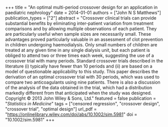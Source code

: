 +++
title = "An optimal multi-period crossover design for an application in paediatric nephrology"
date = 2014-01-01
authors = ["John N S Matthews"]
publication_types = ["2"]
abstract = "Crossover clinical trials can provide substantial benefits by eliminating inter-patient variation from treatment comparisons and by allowing multiple observations of each patient. They are particularly useful when sample sizes are necessarily small. These advantages proved particularly valuable in an assessment of clot prevention in children undergoing haemodialysis. Only small numbers of children are treated at any given time in any single dialysis unit, but each patient is obliged to attend two or three times each week, suggesting the use of a crossover trial with many periods. Standard crossover trials described in the literature (i) typically have fewer than 10 periods and (ii) are based on a model of questionable applicability to this study. This paper describes the derivation of an optimal crossover trial with 30 periods, which was used to compare two anticoagulants using nine patients. There is also a discussion of the analysis of the data obtained in the trial, which had a distribution markedly different from that anticipated when the study was designed. Copyright © 2013 John Wiley & Sons, Ltd."
featured = false
publication = "*Statistics in Medicine*"
tags = ["censored regression", "crossover design", "crossover trial", "optimal design"]
url_pdf = "https://onlinelibrary.wiley.com/doi/abs/10.1002/sim.5981"
doi = "10.1002/sim.5981"
+++

